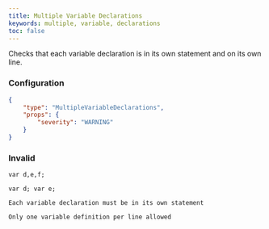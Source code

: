```yaml
---
title: Multiple Variable Declarations
keywords: multiple, variable, declarations
toc: false
---
```


Checks that each variable declaration is in its own statement and on its own line.

### Configuration

```json
{
	"type": "MultipleVariableDeclarations",
	"props": {
		"severity": "WARNING"
	}
}
```

### Invalid

```
var d,e,f;

var d; var e;
```

`Each variable declaration must be in its own statement`

`Only one variable definition per line allowed`